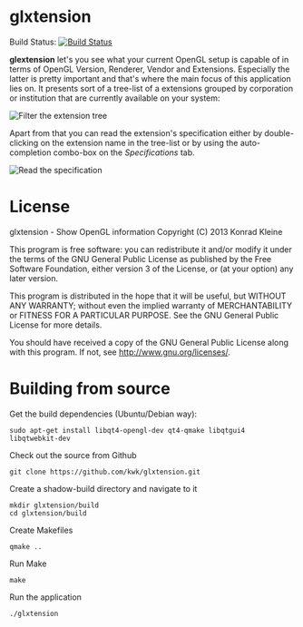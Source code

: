 # glxtension
Build Status: [![Build Status](https://secure.travis-ci.org/kwk/glxtension.png?branch=master)](http://travis-ci.org/kwk/glxtension)

**glextension** let's you see what your current OpenGL setup is capable of in terms of OpenGL Version, Renderer, Vendor and Extensions. Especially the latter is pretty important and that's where the main focus of this application lies on. It presents sort of a tree-list of a extensions grouped by corporation or institution that are currently available on your system:

![Filter the extension tree][filter_extension_tree]

Apart from that you can read the extension's specification either by double-clicking on the extension name in the tree-list or by using the auto-completion combo-box on the *Specifications* tab.

![Read the specification][read_extension_spec]

# License

glxtension - Show OpenGL information
Copyright (C) 2013 Konrad Kleine

This program is free software: you can redistribute it and/or modify
it under the terms of the GNU General Public License as published by
the Free Software Foundation, either version 3 of the License, or
(at your option) any later version.

This program is distributed in the hope that it will be useful,
but WITHOUT ANY WARRANTY; without even the implied warranty of
MERCHANTABILITY or FITNESS FOR A PARTICULAR PURPOSE.  See the
GNU General Public License for more details.

You should have received a copy of the GNU General Public License
along with this program.  If not, see <http://www.gnu.org/licenses/>.

# Building from source

Get the build dependencies (Ubuntu/Debian way):

    sudo apt-get install libqt4-opengl-dev qt4-qmake libqtgui4 libqtwebkit-dev

Check out the source from Github

    git clone https://github.com/kwk/glxtension.git

Create a shadow-build directory and navigate to it

    mkdir glxtension/build
    cd glxtension/build

Create Makefiles

    qmake ..

Run Make

    make

Run the application

    ./glxtension

[filter_extension_tree]: https://raw.github.com/kwk/glxtension/master/resources/screenshots/filter_extension_tree.png "Filter the extension tree"
[read_extension_spec]: https://raw.github.com/kwk/glxtension/master/resources/screenshots/read_extension_spec.png "Read the extension specification"
